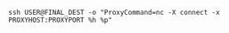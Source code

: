 ```
ssh USER@FINAL_DEST -o "ProxyCommand=nc -X connect -x PROXYHOST:PROXYPORT %h %p"
```
<!--stackedit_data:
eyJoaXN0b3J5IjpbMTExNzkwNjg1Nl19
-->